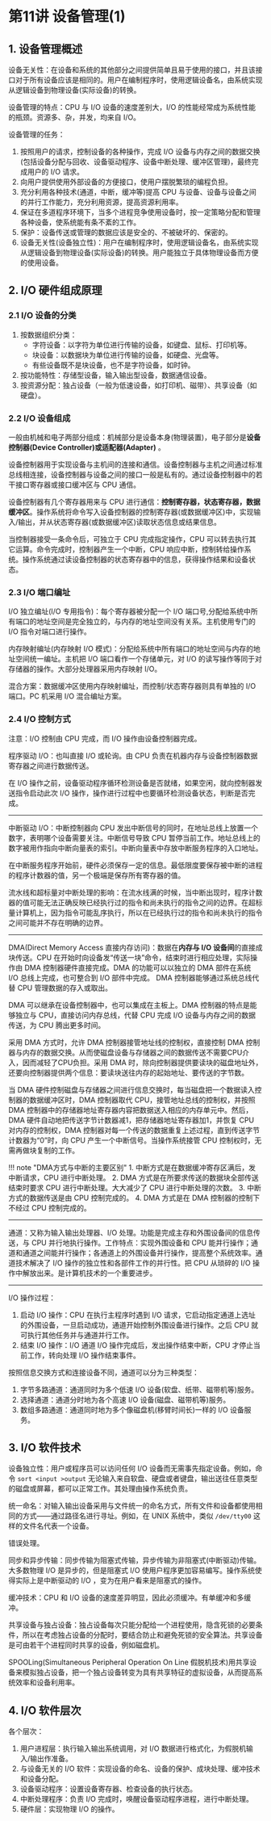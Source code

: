 # 第11讲 设备管理(1)

## 1. 设备管理概述

设备无关性：在设备和系统的其他部分之间提供简单且易于使用的接口，并且该接口对于所有设备应该是相同的。用户在编制程序时，使用逻辑设备名，由系统实现从逻辑设备到物理设备(实际设备)的转换。

设备管理的特点：CPU 与 I/O 设备的速度差别大，I/O 的性能经常成为系统性能的瓶颈。资源多、杂，并发，均来自 I/O。

设备管理的任务：

1. 按照用户的请求，控制设备的各种操作，完成 I/O 设备与内存之间的数据交换(包括设备分配与回收、设备驱动程序、设备中断处理、缓冲区管理)，最终完成用户的 I/O 请求。
2. 向用户提供使用外部设备的方便接口，使用户摆脱繁琐的编程负担。
3. 充分利用各种技术(通道，中断，缓冲等)提高 CPU 与设备、设备与设备之间的并行工作能力，充分利用资源，提高资源利用率。
4. 保证在多道程序环境下，当多个进程竞争使用设备时，按一定策略分配和管理各种设备，使系统能有条不紊的工作。
5. 保护：设备传送或管理的数据应该是安全的、不被破坏的、保密的。
6. 设备无关性(设备独立性)：用户在编制程序时，使用逻辑设备名，由系统实现从逻辑设备到物理设备(实际设备)的转换。用户能独立于具体物理设备而方便的使用设备。

## 2. I/O 硬件组成原理

### 2.1 I/O 设备的分类

1. 按数据组织分类：
    - 字符设备：以字符为单位进行传输的设备，如键盘、鼠标、打印机等。
    - 块设备：以数据块为单位进行传输的设备，如硬盘、光盘等。
    - 有些设备既不是块设备，也不是字符设备，如时钟。
2. 按功能特性：存储型设备，输入输出型设备，数据通信设备。
3. 按资源分配：独占设备（一般为低速设备，如打印机、磁带）、共享设备（如硬盘）。

### 2.2 I/O 设备组成

一般由机械和电子两部分组成：机械部分是设备本身(物理装置)，电子部分是**设备控制器(Device Controller)或适配器(Adapter)** 。

设备控制器用于实现设备与主机间的连接和通信。设备控制器与主机之间通过标准总线相连接，设备控制器与设备之间的接口一般是私有的。通过设备控制器中的若干接口寄存器或接口缓冲区与 CPU 通信。

设备控制器有几个寄存器用来与 CPU 进行通信：**控制寄存器，状态寄存器，数据缓冲区**。操作系统将命令写入设备控制器的控制寄存器(或数据缓冲区)中，实现输入/输出，并从状态寄存器(或数据缓冲区)读取状态信息或结果信息。

当控制器接受一条命令后，可独立于 CPU 完成指定操作，CPU 可以转去执行其它运算。命令完成时，控制器产生一个中断，CPU 响应中断，控制转给操作系统。操作系统通过读设备控制器的状态寄存器中的信息，获得操作结果和设备状态。

### 2.3 I/O 端口编址

I/O 独立编址(I/O 专用指令)：每个寄存器被分配一个 I/O 端口号,分配给系统中所有端口的地址空间是完全独立的，与内存的地址空间没有关系。主机使用专门的 I/O 指令对端口进行操作。

内存映射编址(内存映射 I/O 模式)：分配给系统中所有端口的地址空间与内存的地址空间统一编址。主机把 I/O 端口看作一个存储单元，对 I/O 的读写操作等同于对存储器的操作。大部分处理器采用内存映射 I/O。

混合方案：数据缓冲区使用内存映射编址，而控制/状态寄存器则具有单独的 I/O 端口。PC 机采用 I/O 混合编址方案。

### 2.4 I/O 控制方式

注意：I/O 控制由 CPU 完成，而 I/O 操作由设备控制器完成。

程序驱动 I/O：也叫直接 I/O 或轮询。由 CPU 负责在机器内存与设备控制器数据寄存器之间进行数据传送。

在 I/O 操作之前，设备驱动程序循环检测设备是否就绪，如果空闲，就向控制器发送指令启动此次 I/O 操作，操作进行过程中也要循环检测设备状态，判断是否完成。

---

中断驱动 I/O：中断控制器向 CPU 发出中断信号的同时，在地址总线上放置一个数字，表明哪个设备需要关注。中断信号导致 CPU 暂停当前工作。地址总线上的数字被用作指向中断向量表的索引。中断向量表中存放中断服务程序的入口地址。

在中断服务程序开始前，硬件必须保存一定的信息。最低限度要保存被中断的进程的程序计数器的值，另一个极端是保存所有寄存器的值。

流水线和超标量对中断处理的影响：在流水线满的时候，当中断出现时，程序计数器的值可能无法正确反映已经执行过的指令和尚未执行的指令之间的边界。在超标量计算机上，因为指令可能乱序执行，所以在已经执行过的指令和尚未执行的指令之间可能并不存在明确的边界。

---

DMA(Direct Memory Access 直接内存访问)：数据在**内存与 I/O 设备间**的直接成块传送。CPU 在开始时向设备发“传送一块”命令，结束时进行相应处理，实际操作由 DMA 控制器硬件直接完成。DMA 的功能可以以独立的 DMA 部件在系统 I/O 总线上完成，也可整合到 I/O 部件中完成。 DMA 控制器能够通过系统总线代替 CPU 管理数据的存入或取出。

DMA 可以继承在设备控制器中，也可以集成在主板上。DMA 控制器的特点是能够独立与 CPU，直接访问内存总线，代替 CPU 完成 I/O 设备与内存之间的数据传送，为 CPU 腾出更多时间。

采用 DMA 方式时，允许 DMA 控制器接管地址线的控制权，直接控制 DMA 控制器与内存的数据交换。从而使磁盘设备与存储器之间的数据传送不需要CPU介入，因而减轻了CPU负担。采用 DMA 时，除向控制器提供要读块的磁盘地址外，还要向控制器提供两个信息：要读块送往内存的起始地址、要传送的字节数。

当 DMA 硬件控制磁盘与存储器之间进行信息交换时，每当磁盘把一个数据读入控制器的数据缓冲区时，DMA 控制器取代 CPU，接管地址总线的控制权，并按照 DMA 控制器中的存储器地址寄存器内容把数据送入相应的内存单元中。然后，DMA 硬件自动地把传送字节计数器减1，把存储器地址寄存器加1，并恢复 CPU 对内存的控制权，DMA 控制器对每一个传送的数据重复上述过程，直到传送字节计数器为“0”时，向 CPU 产生一个中断信号。当操作系统接管 CPU 控制权时，无需再做块复制的工作。

!!! note "DMA方式与中断的主要区别"
    1. 中断方式是在数据缓冲寄存区满后，发中断请求，CPU 进行中断处理。
    2. DMA 方式是在所要求传送的数据块全部传送结束时要求 CPU 进行中断处理。大大减少了 CPU 进行中断处理的次数。
    3. 中断方式的数据传送是由 CPU 控制完成的。
    4. DMA 方式是在 DMA 控制器的控制下不经过 CPU 控制完成的。

---

通道：又称为输入输出处理器、I/O 处理。功能是完成主存和外围设备间的信息传送，与 CPU 并行地执行操作。工作特点：实现外围设备和 CPU 能并行操作；通道和通道之间能并行操作；各通道上的外围设备并行操作，提高整个系统效率。通道技术解决了 I/O 操作的独立性和各部件工作的并行性。把 CPU 从琐碎的 I/O 操作中解放出来。是计算机技术的一个重要进步。

---

I/O 操作过程：

1. 启动 I/O 操作：CPU 在执行主程序时遇到 I/O 请求，它启动指定通道上选址的外围设备，一旦启动成功，通道开始控制外围设备进行操作。之后 CPU 就可执行其他任务并与通道并行工作。
2. 结束 I/O 操作：I/O 通道 I/O 操作完成后，发出操作结束中断，CPU 才停止当前工作，转向处理 I/O 操作结束事件。

按照信息交换方式和连接设备不同，通道可以分为三种类型：

1. 字节多路通道：通道同时为多个低速 I/O 设备(软盘、纸带、磁带机等)服务。
2. 选择通道：通道分时地为各个高速 I/O 设备(磁盘、磁带机等)服务。
3. 数组多路通道：通道同时地为多个像磁盘机(移臂时间长)一样的 I/O 设备服务。

## 3. I/O 软件技术

设备独立性：用户或程序员可以访问任何 I/O 设备而无需事先指定设备。例如，命令 `sort <input >output` 无论输入来自软盘、硬盘或者键盘，输出送往任意类型的磁盘或屏幕，都可以正常工作。其处理由操作系统负责。

统一命名：对输入输出设备采用与文件统一的命名方式，所有文件和设备都使用相同的方式——通过路径名进行寻址。例如，在 UNIX 系统中，类似 `/dev/tty00` 这样的文件名代表一个设备。

错误处理。

同步和异步传输：同步传输为阻塞式传输，异步传输为非阻塞式(中断驱动)传输。大多数物理 I/O 是异步的，但是阻塞式 I/O 使用户程序更加容易编写。操作系统使得实际上是中断驱动的 I/O ，变为在用户看来是阻塞式的操作。

缓冲技术：CPU 和 I/O 设备的速度差异明显，因此必须缓冲。有单缓冲和多缓冲。

共享设备与独占设备：独占设备每次只能分配给一个进程使用，隐含死锁的必要条件，所以在考虑独占设备的分配时，要结合防止和避免死锁的安全算法。共享设备是可由若干个进程同时共享的设备，例如磁盘机。

SPOOLing(Simultaneous Peripheral Operation On Line 假脱机技术)用共享设备来模拟独占设备，把一个独占设备转变为具有共享特征的虚拟设备，从而提高系统效率和设备利用率。

## 4. I/O 软件层次

各个层次：

1. 用户进程层：执行输入输出系统调用，对 I/O 数据进行格式化，为假脱机输入/输出作准备。
2. 与设备无关的 I/O 软件：实现设备的命名、设备的保护、成块处理、缓冲技术和设备分配。
3. 设备驱动程序：设置设备寄存器、检查设备的执行状态。
4. 中断处理程序：负责 I/O 完成时，唤醒设备驱动程序进程，进行中断处理。
5. 硬件层：实现物理 I/O 的操作。
